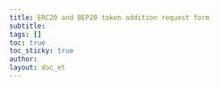 ```yaml
---
title: ERC20 and BEP20 token addition request form
subtitle:
tags: []
toc: true
toc_sticky: true
author:
layout: doc_et
---
```


<div data-tf-widget="Miekq8b2" style="width:100%;height:400px;"></div><script src="//embed.typeform.com/next/embed.js"></script>
